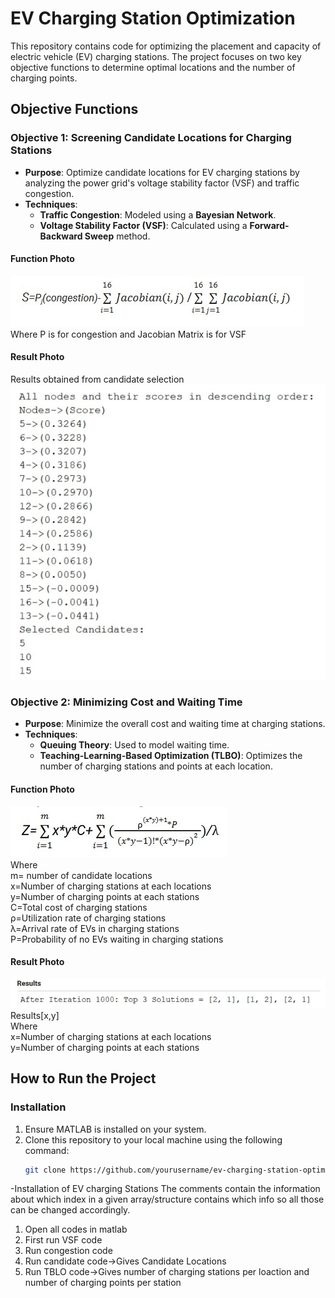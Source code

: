# EV Charging Station Optimization

This repository contains code for optimizing the placement and capacity of electric vehicle (EV) charging stations. The project focuses on two key objective functions to determine optimal locations and the number of charging points.

## Objective Functions

### Objective 1: Screening Candidate Locations for Charging Stations

- **Purpose**: Optimize candidate locations for EV charging stations by analyzing the power grid's voltage stability factor (VSF) and traffic congestion.
- **Techniques**:
  - **Traffic Congestion**: Modeled using a **Bayesian Network**.
  - **Voltage Stability Factor (VSF)**: Calculated using a **Forward-Backward Sweep** method.
  
#### Function Photo
![Objective 1 Function](ob_1.jpg)<br />
Where P is for congestion and Jacobian Matrix is for VSF<br />

#### Result Photo
Results obtained from candidate selection
![Objective 1 Results](result_1.jpg)


### Objective 2: Minimizing Cost and Waiting Time

- **Purpose**: Minimize the overall cost and waiting time at charging stations.
- **Techniques**:
  - **Queuing Theory**: Used to model waiting time.
  - **Teaching-Learning-Based Optimization (TLBO)**: Optimizes the number of charging stations and points at each location.

#### Function Photo
![Objective 2 Function](ob_2.jpg)<br />
Where<br />
m= number of candidate locations<br />
x=Number of charging stations at each locations<br />
y=Number of charging points at each stations<br />
C=Total cost of charging stations<br />
ρ=Utilization rate of charging stations<br />
λ=Arrival rate of EVs in charging stations<br />
P=Probability of no EVs waiting in charging stations<br />

#### Result Photo
![Objective 2 Results](result_2.jpg)<br />
Results[x,y]<br />
Where<br />
x=Number of charging stations at each locations<br />
y=Number of charging points at each stations<br />

## How to Run the Project

### Installation
1. Ensure MATLAB is installed on your system.
2. Clone this repository to your local machine using the following command:
   ```bash
   git clone https://github.com/yourusername/ev-charging-station-optimization.git
-Installation of EV charging Stations
The comments contain the information about which index in a given array/structure contains which info so all those can be changed accordingly.
1. Open all codes in matlab 
2. First run VSF code
3. Run congestion code
4. Run candidate code->Gives Candidate Locations
5. Run TBLO code->Gives number of charging stations per loaction and number of charging points per station
